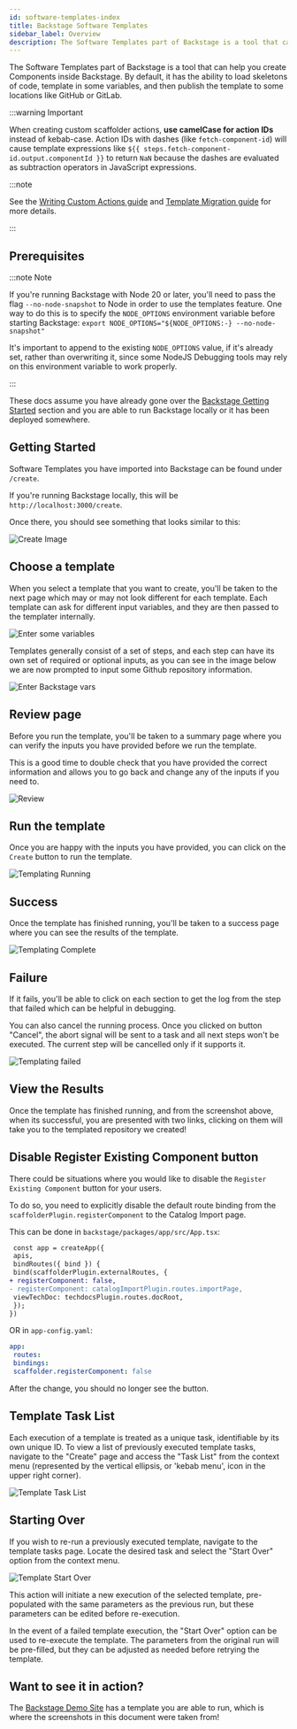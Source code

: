 ```yaml
---
id: software-templates-index
title: Backstage Software Templates
sidebar_label: Overview
description: The Software Templates part of Backstage is a tool that can help you create Components inside Backstage
---
```


The Software Templates part of Backstage is a tool that can help you create
Components inside Backstage. By default, it has the ability to load skeletons of
code, template in some variables, and then publish the template to some
locations like GitHub or GitLab.

:::warning Important

When creating custom scaffolder actions, **use camelCase for action IDs** instead of kebab-case. Action IDs with dashes (like `fetch-component-id`) will cause template expressions like `${{ steps.fetch-component-id.output.componentId }}` to return `NaN` because the dashes are evaluated as subtraction operators in JavaScript expressions.

:::note

See the [Writing Custom Actions guide](./writing-custom-actions.md#naming-conventions) and [Template Migration guide](./migrating-from-v1beta2-to-v1beta3.md#watch-out-for-dash-case) for more details.

:::

## Prerequisites

:::note Note

If you're running Backstage with Node 20 or later, you'll need to pass the flag `--no-node-snapshot` to Node in order to
use the templates feature.
One way to do this is to specify the `NODE_OPTIONS` environment variable before starting Backstage:
`export NODE_OPTIONS="${NODE_OPTIONS:-} --no-node-snapshot"`

It's important to append to the existing `NODE_OPTIONS` value, if it's already set, rather than overwriting it, since some NodeJS Debugging tools may rely on this environment variable to work properly.

:::

These docs assume you have already gone over the [Backstage Getting Started](../../getting-started) section and you are able to run Backstage locally or it has been deployed somewhere.

## Getting Started

Software Templates you have imported into Backstage can be found under `/create`.

If you're running Backstage locally, this will be `http://localhost:3000/create`.

Once there, you should see something that looks similar to this:

![Create Image](../../assets/software-templates/create.png)

## Choose a template

When you select a template that you want to create, you'll be taken to the next
page which may or may not look different for each template. Each template can
ask for different input variables, and they are then passed to the templater
internally.

![Enter some variables](../../assets/software-templates/template-picked.png)

Templates generally consist of a set of steps, and each step can have its own set of required or optional inputs, as you can see in the image below we are now prompted to input some Github repository information.

![Enter Backstage vars](../../assets/software-templates/template-picked-2.png)

## Review page

Before you run the template, you'll be taken to a summary page where you can verify the inputs you have provided before we run the template.

This is a good time to double check that you have provided the correct information and allows you to go back and change any of the inputs if you need to.

![Review](../../assets/software-templates/review.png)

## Run the template

Once you are happy with the inputs you have provided, you can click on the `Create` button to run the template.

![Templating Running](../../assets/software-templates/running.png)

## Success

Once the template has finished running, you'll be taken to a success page where you can see the results of the template.

![Templating Complete](../../assets/software-templates/complete.png)

## Failure

If it fails, you'll be able to click on each section to get the log from the
step that failed which can be helpful in debugging.

You can also cancel the running process. Once you clicked on button "Cancel", the abort signal
will be sent to a task and all next steps won't be executed. The current step will be cancelled
only if it supports it.

![Templating failed](../../assets/software-templates/failed.png)

## View the Results

Once the template has finished running, and from the screenshot above, when its successful, you are presented with two links, clicking on them will take you to the templated repository we created!

## Disable Register Existing Component button

There could be situations where you would like to disable the
`Register Existing Component` button for your users.

To do so, you need to explicitly disable the default route binding from the `scaffolderPlugin.registerComponent` to the Catalog Import page.

This can be done in `backstage/packages/app/src/App.tsx`:

```diff
 const app = createApp({
 apis,
 bindRoutes({ bind }) {
 bind(scaffolderPlugin.externalRoutes, {
+ registerComponent: false,
- registerComponent: catalogImportPlugin.routes.importPage,
 viewTechDoc: techdocsPlugin.routes.docRoot,
 });
})
```

OR in `app-config.yaml`:

```yaml
app:
 routes:
 bindings:
 scaffolder.registerComponent: false
```

After the change, you should no longer see the button.

## Template Task List

Each execution of a template is treated as a unique task, identifiable by its own unique ID. To view a list of previously executed template tasks, navigate to the "Create" page and access the "Task List" from the context menu (represented by the vertical ellipsis, or 'kebab menu', icon in the upper right corner).

![Template Task List](../../assets/software-templates/template-task-list.png)

## Starting Over

If you wish to re-run a previously executed template, navigate to the template tasks page. Locate the desired task and select the "Start Over" option from the context menu.

![Template Start Over](../../assets/software-templates/template-start-over.png)

This action will initiate a new execution of the selected template, pre-populated with the same parameters as the previous run, but these parameters can be edited before re-execution.

In the event of a failed template execution, the "Start Over" option can be used to re-execute the template. The parameters from the original run will be pre-filled, but they can be adjusted as needed before retrying the template.

## Want to see it in action?

The [Backstage Demo Site](https://demo.backstage.io/create) has a template you are able to run, which is where the screenshots in this document were taken from!
